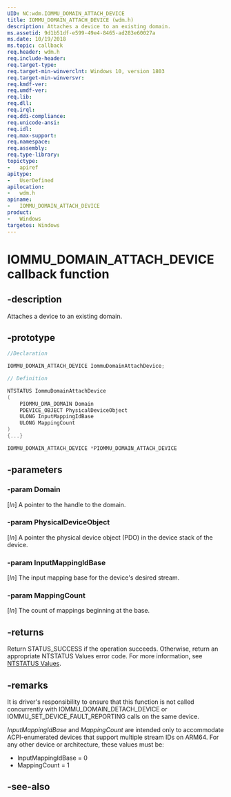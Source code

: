 ```yaml
---
UID: NC:wdm.IOMMU_DOMAIN_ATTACH_DEVICE
title: IOMMU_DOMAIN_ATTACH_DEVICE (wdm.h)
description: Attaches a device to an existing domain.
ms.assetid: 9d1b51df-e599-49e4-8465-ad283e60027a
ms.date: 10/19/2018
ms.topic: callback
req.header: wdm.h
req.include-header:
req.target-type:
req.target-min-winverclnt: Windows 10, version 1803
req.target-min-winversvr:
req.kmdf-ver:
req.umdf-ver:
req.lib:
req.dll:
req.irql: 
req.ddi-compliance:
req.unicode-ansi:
req.idl:
req.max-support:
req.namespace:
req.assembly:
req.type-library: 
topictype: 
-	apiref
apitype: 
-	UserDefined
apilocation: 
-	wdm.h
apiname: 
-	IOMMU_DOMAIN_ATTACH_DEVICE
product:
-	Windows
targetos: Windows
---
```


# IOMMU_DOMAIN_ATTACH_DEVICE callback function

## -description

Attaches a device to an existing domain.

## -prototype

```cpp
//Declaration

IOMMU_DOMAIN_ATTACH_DEVICE IommuDomainAttachDevice; 

// Definition

NTSTATUS IommuDomainAttachDevice 
(
	PIOMMU_DMA_DOMAIN Domain
	PDEVICE_OBJECT PhysicalDeviceObject
	ULONG InputMappingIdBase
	ULONG MappingCount
)
{...}

IOMMU_DOMAIN_ATTACH_DEVICE *PIOMMU_DOMAIN_ATTACH_DEVICE


```

## -parameters

### -param Domain
[_In_] A pointer to the handle to the domain.

### -param PhysicalDeviceObject
[_In_] A pointer the physical device object (PDO) in the device stack of the device.

### -param InputMappingIdBase
[_In_] The input mapping base for the device's desired stream.

### -param MappingCount
[_In_] The count of mappings beginning at the base.



## -returns

Return STATUS_SUCCESS if the operation succeeds. Otherwise, return an appropriate NTSTATUS Values error code. For more information, see [NTSTATUS Values](https://docs.microsoft.com/windows-hardware/drivers/kernel/ntstatus-values).

## -remarks
It is driver's responsibility to ensure that this function is not called concurrently with IOMMU_DOMAIN_DETACH_DEVICE or IOMMU_SET_DEVICE_FAULT_REPORTING calls on the same device.

_InputMappingIdBase_ and _MappingCount_ are intended only to accommodate ACPI-enumerated devices that support multiple stream IDs on ARM64. For any other device or architecture, these values must be:
-    InputMappingIdBase = 0
-    MappingCount = 1


## -see-also

